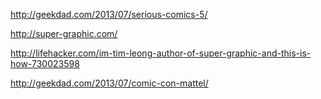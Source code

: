 

http://geekdad.com/2013/07/serious-comics-5/

http://super-graphic.com/

http://lifehacker.com/im-tim-leong-author-of-super-graphic-and-this-is-how-730023598

http://geekdad.com/2013/07/comic-con-mattel/